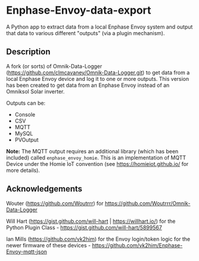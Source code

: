 # Enphase-Envoy-data-export

A Python app to extract data from a local Enphase Envoy system and output that data to various different "outputs" (via a plugin mechanism).


## Description

A fork (or sorts) of Omnik-Data-Logger (https://github.com/clmcavaney/Omnik-Data-Logger.git) to get data from a local Enphase Envoy device and log it to one or more outputs.  This version has been created to get data from an Enphase Envoy instead of an Omniksol Solar inverter.

Outputs can be:
- Console
- CSV
- MQTT
- MySQL
- PVOutput

**Note:** The MQTT output requires an additional library (which has been included) called `enphase_envoy_homie`.  This is an implementation of MQTT Device under the Homie IoT convention (see https://homieiot.github.io/ for more details).


## Acknowledgements

Wouter (https://github.com/Woutrrr) for https://github.com/Woutrrr/Omnik-Data-Logger

Will Hart (https://gist.github.com/will-hart | https://willhart.io/) for the Python Plugin Class - https://gist.github.com/will-hart/5899567

Ian Mills (https://github.com/vk2him) for the Envoy login/token logic for the newer firmware of these devices - https://github.com/vk2him/Enphase-Envoy-mqtt-json

